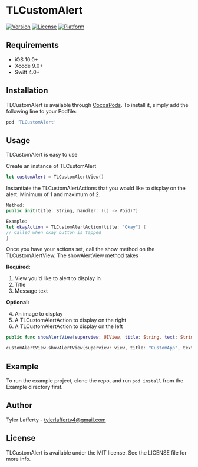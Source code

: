 # TLCustomAlert

<!--[![CI Status](https://img.shields.io/travis/tylerlafferty4@gmail.com/TLCustomAlert.svg?style=flat)](https://travis-ci.org/tylerlafferty4@gmail.com/TLCustomAlert)-->
[![Version](https://img.shields.io/cocoapods/v/TLCustomAlert.svg?style=flat)](https://cocoapods.org/pods/TLCustomAlert)
[![License](https://img.shields.io/cocoapods/l/TLCustomAlert.svg?style=flat)](https://cocoapods.org/pods/TLCustomAlert)
[![Platform](https://img.shields.io/cocoapods/p/TLCustomAlert.svg?style=flat)](https://cocoapods.org/pods/TLCustomAlert)

## Requirements
- iOS 10.0+
- Xcode 9.0+
- Swift 4.0+

## Installation

TLCustomAlert is available through [CocoaPods](https://cocoapods.org). To install
it, simply add the following line to your Podfile:

```ruby
pod 'TLCustomAlert'
```

## Usage
TLCustomAlert is easy to use

Create an instance of TLCustomAlert

```swift
let customAlert = TLCustomAlertView()
```

Instantiate the TLCustomAlertActions that you would like to display on the alert. Minimum of 1 and maximum of 2.

```swift
Method:
public init(title: String, handler: (() -> Void)?)

Example:
let okayAction = TLCustomAlertAction(title: "Okay") {
// Called when okay button is tapped
}
```

Once you have your actions set, call the show method on the TLCustomAlertView. The showAlertView method takes

**Required:**

1. View you'd like to alert to display in
2. Title
3. Message text

**Optional:**

4. An image to display
5. A TLCustomAlertAction to display on the right
6. A TLCustomAlertAction to display on the left

```swift
public func showAlertView(superview: UIView, title: String, text: String, img: String?=nil, confirmAction: TLCustomAlertAction?=nil, cancelAction: TLCustomAlertAction?=nil)
```

```swift
customAlertView.showAlertView(superview: view, title: "CustomApp", text: "This is a custom alert message", confirmAction: okayAction, cancelAction: cancelAction)
```

## Example

To run the example project, clone the repo, and run `pod install` from the Example directory first.



## Author

Tyler Lafferty - tylerlafferty4@gmail.com

## License

TLCustomAlert is available under the MIT license. See the LICENSE file for more info.
